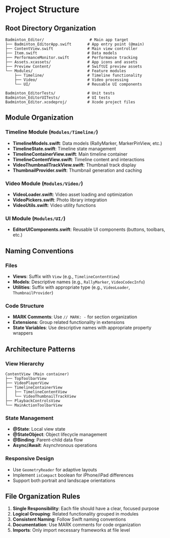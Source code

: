 # Project Structure

## Root Directory Organization

```
Badminton_Editor/                    # Main app target
├── Badminton_EditorApp.swift       # App entry point (@main)
├── ContentView.swift               # Main view controller
├── Item.swift                      # Data models
├── PerformanceMonitor.swift        # Performance tracking
├── Assets.xcassets/                # App icons and assets
├── Preview Content/                # SwiftUI preview assets
└── Modules/                        # Feature modules
    ├── Timeline/                   # Timeline functionality
    ├── Video/                      # Video processing
    └── UI/                         # Reusable UI components

Badminton_EditorTests/              # Unit tests
Badminton_EditorUITests/            # UI tests
Badminton_Editor.xcodeproj/         # Xcode project files
```

## Module Organization

### Timeline Module (`Modules/Timeline/`)
- **TimelineModels.swift**: Data models (RallyMarker, MarkerPinView, etc.)
- **TimelineState.swift**: Timeline state management
- **TimelineContainerView.swift**: Main timeline container
- **TimelineContentView.swift**: Timeline content and interactions
- **VideoThumbnailTrackView.swift**: Thumbnail track display
- **ThumbnailProvider.swift**: Thumbnail generation and caching

### Video Module (`Modules/Video/`)
- **VideoLoader.swift**: Video asset loading and optimization
- **VideoPickers.swift**: Photo library integration
- **VideoUtils.swift**: Video utility functions

### UI Module (`Modules/UI/`)
- **EditorUIComponents.swift**: Reusable UI components (buttons, toolbars, etc.)

## Naming Conventions

### Files
- **Views**: Suffix with `View` (e.g., `TimelineContentView`)
- **Models**: Descriptive names (e.g., `RallyMarker`, `VideoCodecInfo`)
- **Utilities**: Suffix with appropriate type (e.g., `VideoLoader`, `ThumbnailProvider`)

### Code Structure
- **MARK Comments**: Use `// MARK: -` for section organization
- **Extensions**: Group related functionality in extensions
- **State Variables**: Use descriptive names with appropriate property wrappers

## Architecture Patterns

### View Hierarchy
```
ContentView (Main container)
├── TopToolbarView
├── VideoPlayerView
├── TimelineContainerView
│   ├── TimelineContentView
│   └── VideoThumbnailTrackView
├── PlaybackControlsView
└── MainActionToolbarView
```

### State Management
- **@State**: Local view state
- **@StateObject**: Object lifecycle management
- **@Binding**: Parent-child data flow
- **Async/Await**: Asynchronous operations

### Responsive Design
- Use `GeometryReader` for adaptive layouts
- Implement `isCompact` boolean for iPhone/iPad differences
- Support both portrait and landscape orientations

## File Organization Rules

1. **Single Responsibility**: Each file should have a clear, focused purpose
2. **Logical Grouping**: Related functionality grouped in modules
3. **Consistent Naming**: Follow Swift naming conventions
4. **Documentation**: Use MARK comments for code organization
5. **Imports**: Only import necessary frameworks at file level